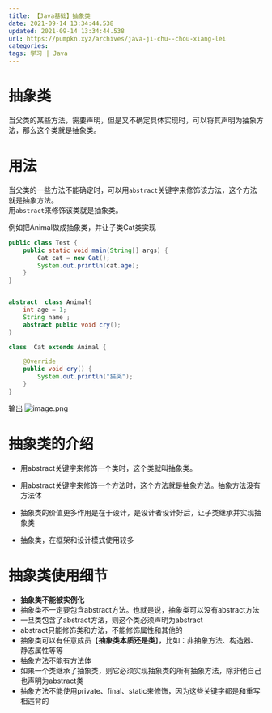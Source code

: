 ```yaml
---
title: 【Java基础】抽象类
date: 2021-09-14 13:34:44.538
updated: 2021-09-14 13:34:44.538
url: https://pumpkn.xyz/archives/java-ji-chu--chou-xiang-lei
categories: 
tags: 学习 | Java
---
```


# 抽象类
当父类的某些方法，需要声明，但是又不确定具体实现时，可以将其声明为抽象方法，那么这个类就是抽象类。

# 用法
当父类的一些方法不能确定时，可以用```abstract```关键字来修饰该方法，这个方法就是抽象方法。
</br>
用```abstract```来修饰该类就是抽象类。

例如把Animal做成抽象类，并让子类Cat类实现

```Java
public class Test {
    public static void main(String[] args) {
        Cat cat = new Cat();
        System.out.println(cat.age);
    }
}


abstract  class Animal{
    int age = 1;
    String name ;
    abstract public void cry();
}

class  Cat extends Animal {

    @Override
    public void cry() {
        System.out.println("猫哭");
    }
}
```

输出
![image.png](https://pumpkn.xyz/upload/2021/09/image-fe0f28b09ae1427dacdc92aae61676d1.png)

# 抽象类的介绍

- 用abstract关键字来修饰一个类时，这个类就叫抽象类。

- 用abstract关键字来修饰一个方法时，这个方法就是抽象方法。抽象方法没有方法体

- 抽象类的价值更多作用是在于设计，是设计者设计好后，让子类继承并实现抽象类

- 抽象类，在框架和设计模式使用较多


# 抽象类使用细节

- **抽象类不能被实例化**
- 抽象类不一定要包含abstract方法。也就是说，抽象类可以没有abstract方法
- 一旦类包含了abstract方法，则这个类必须声明为abstract
- abstract只能修饰类和方法，不能修饰属性和其他的
- 抽象类可以有任意成员【**抽象类本质还是类**】，比如：非抽象方法、构造器、静态属性等等
- 抽象方法不能有方法体
- 如果一个类继承了抽象类，则它必须实现抽象类的所有抽象方法，除非他自己也声明为abstract类
- 抽象方法不能使用private、final、static来修饰，因为这些关键字都是和重写相违背的